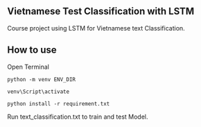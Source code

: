 ## Vietnamese Test Classification with LSTM
  Course project using LSTM for Vietnamese text Classification. 
## How to use
  Open Terminal
  ```
  python -m venv ENV_DIR
  ```
  ```
  venv\Script\activate
  ```
  ```
  python install -r requirement.txt
  ```
  Run text_classification.txt to train and test Model.
